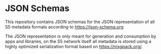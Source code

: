 # JSON Schemas

This repository contains JSON schemas for the JSON representation of all S5 metadata formats according to https://json-schema.org

The JSON representation is only meant for generation and consumption by apps and libraries, on the S5 network itself all metadata is stored using a highly optimized serialization format based on https://msgpack.org/. 